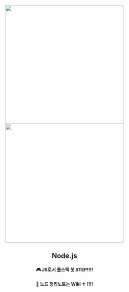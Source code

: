 <p align="center">
  <img src="https://cdn.freebiesupply.com/logos/thumbs/2x/nodejs-1-logo.png" height="370">
  <img src="https://user-images.githubusercontent.com/110442250/226088228-d44bdfc4-ded3-464a-beae-ce6aa794350d.png" height="370">
  <h2 align="center">Node.js</h2>
  <H4 align="center">🎮 JS로서 풀스텍 첫 STEP!!!! <H4>  
  <H4 align="center">📖 노드 정리노트는 Wiki ↑ !!!!<H4>

  </p>
</p>

